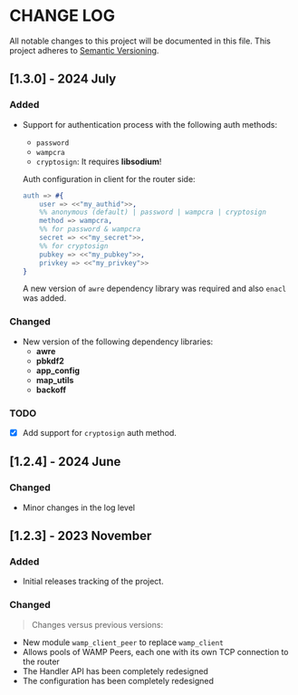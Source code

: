 # CHANGE LOG

All notable changes to this project will be documented in this file. This project adheres to [Semantic Versioning](https://semver.org/).

## [1.3.0] - 2024 July

### Added
- Support for authentication process with the following auth methods:
    - `password`
    - `wampcra`
    - `cryptosign`: It requires **libsodium**!

    Auth configuration in client for the router side:
    ```erlang
    auth => #{
        user => <<"my_authid">>,
        %% anonymous (default) | password | wampcra | cryptosign
        method => wampcra,
        %% for password & wampcra
        secret => <<"my_secret">>,
        %% for cryptosign
        pubkey => <<"my_pubkey">>,
        privkey => <<"my_privkey">>
    }
    ``` 
    A new version of `awre` dependency library was required and also `enacl` was added.

### Changed
- New version of the following dependency libraries:
    - **awre**
    - **pbkdf2**
    - **app_config**
    - **map_utils**
    - **backoff**

### TODO
- [x] Add support for `cryptosign` auth method.

## [1.2.4] - 2024 June

### Changed
- Minor changes in the log level

## [1.2.3] - 2023 November

### Added
- Initial releases tracking of the project.

### Changed
> Changes versus previous versions:
- New module `wamp_client_peer` to replace `wamp_client`
- Allows pools of WAMP Peers, each one with its own TCP connection to the router
- The Handler API has been completely redesigned
- The configuration has been completely redesigned


